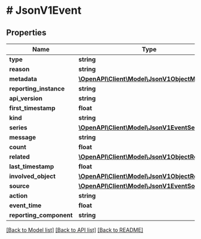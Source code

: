 # # JsonV1Event

## Properties

Name | Type | Description | Notes
------------ | ------------- | ------------- | -------------
**type** | **string** |  | [optional]
**reason** | **string** |  | [optional]
**metadata** | [**\OpenAPI\Client\Model\JsonV1ObjectMeta**](JsonV1ObjectMeta.md) |  | [optional]
**reporting_instance** | **string** |  | [optional]
**api_version** | **string** |  | [optional]
**first_timestamp** | **float** |  | [optional]
**kind** | **string** |  | [optional]
**series** | [**\OpenAPI\Client\Model\JsonV1EventSeries**](JsonV1EventSeries.md) |  | [optional]
**message** | **string** |  | [optional]
**count** | **float** |  | [optional]
**related** | [**\OpenAPI\Client\Model\JsonV1ObjectReference**](JsonV1ObjectReference.md) |  | [optional]
**last_timestamp** | **float** |  | [optional]
**involved_object** | [**\OpenAPI\Client\Model\JsonV1ObjectReference**](JsonV1ObjectReference.md) |  | [optional]
**source** | [**\OpenAPI\Client\Model\JsonV1EventSource**](JsonV1EventSource.md) |  | [optional]
**action** | **string** |  | [optional]
**event_time** | **float** |  | [optional]
**reporting_component** | **string** |  | [optional]

[[Back to Model list]](../../README.md#models) [[Back to API list]](../../README.md#endpoints) [[Back to README]](../../README.md)
